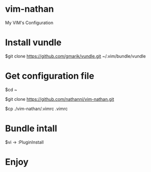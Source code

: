 # vim-nathan
My VIM's Configuration

# Install vundle
$git clone https://github.com/gmarik/vundle.git ~/.vim/bundle/vundle

# Get configuration file
$cd ~

$git clone https://github.com/nathanni/vim-nathan.git

$cp ./vim-nathan/.vimrc .vimrc

# Bundle intall
$vi -> :PluginInstall

# Enjoy
